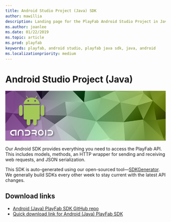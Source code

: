 ```yaml
---
title: Android Studio Project (Java) SDK
author: mawillia
description: Landing page for the PlayFab Android Studio Project in Java.
ms.author: joanlee
ms.date: 01/22/2019
ms.topic: article
ms.prod: playfab
keywords: playfab, android studio, playfab java sdk, java, android
ms.localizationpriority: medium
---
```


# Android Studio Project (Java)

![Android Studio Project (Java)](./media/android1.png)

Our Android SDK provides everything you need to access the PlayFab API. This includes models, methods, an HTTP wrapper for sending and receiving web requests, and JSON serialization.

This SDK is auto-generated using our open-sourced tool&mdash;[SDKGenerator](../sdkgenerator/index.md). We generally build SDKs every other week to stay current with the latest API changes.

## Download links

- [Android (Java) PlayFab SDK GitHub repo](https://github.com/PlayFab/JavaSDK)
- [Quick download link for Android (Java) PlayFab SDK](https://aka.ms/playfabandroidsdkdownload)
